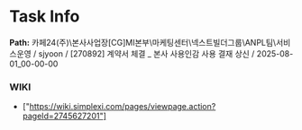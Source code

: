 # Task Info

**Path:** 카페24(주)\본사사업장\[CG]MI본부\마케팅센터\넥스트빌더그룹\ANPL팀\서비스운영 / sjyoon / [270892] 계약서 체결 _ 본사 사용인감 사용 결재 상신 / 2025-08-01_00-00-00

### WIKI
- ["https://wiki.simplexi.com/pages/viewpage.action?pageId=2745627201"]

